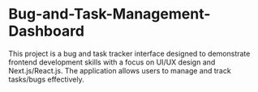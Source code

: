 # Bug-and-Task-Management-Dashboard
This project is a bug and task tracker interface designed to demonstrate frontend development skills with a focus on UI/UX design and Next.js/React.js. The application allows users to manage and track tasks/bugs effectively.
